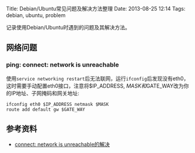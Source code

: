 Title: Debian/Ubuntu常见问题及解决方法整理
Date: 2013-08-25 12:14
Tags: debian, ubuntu, problem


记录使用Debian/Ubuntu时遇到的问题及其解决方法。

## 网络问题

### ping: connect: network is unreachable
使用`service networking restart`后无法联网，运行`ifconfig`后发现没有eth0，这时需要手动配置eth0接口，注意将$IP_ADDRESS, $MASK和$GATE_WAY改为你的IP地址、子网掩码和网关地址:
    
    ifconfig eth0 $IP_ADDRESS netmask $MASK
    route add default gw $GATE_WAY

## 参考资料

*  [connect: network is unreachable的解决](http://blog.csdn.net/xuyaqun/article/details/6283829)

